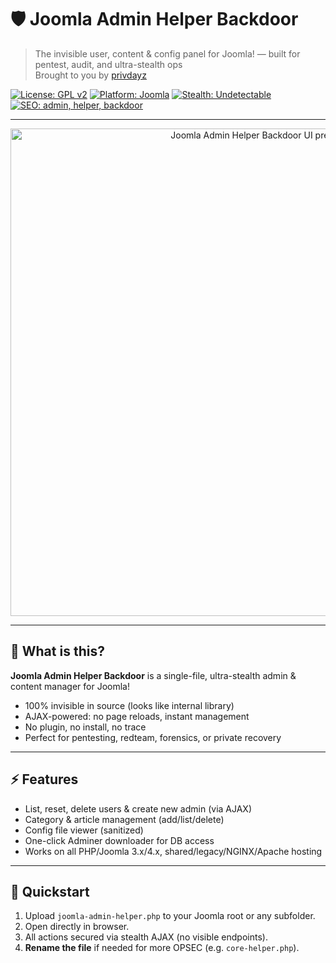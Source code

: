 # 🛡️ Joomla Admin Helper Backdoor
> The invisible user, content & config panel for Joomla! — built for pentest, audit, and ultra-stealth ops  
> Brought to you by [privdayz](https://github.com/privdayz)

[![License: GPL v2](https://img.shields.io/badge/License-GPLv2-blue.svg)](LICENSE.txt)
[![Platform: Joomla](https://img.shields.io/badge/Platform-Joomla%203.x-blueviolet?logo=joomla)](https://joomla.org/)
[![Stealth: Undetectable](https://img.shields.io/badge/stealth-undetectable-darkgreen)](https://github.com/privdayz)
[![SEO: admin, helper, backdoor](https://img.shields.io/badge/SEO-joomla--admin--helper--backdoor-19ff6c)](https://github.com/privdayz)

---

<p align="center">
  <img src="https://privdayz.com/wp-content/uploads/Joomla-Admin-Helper.jpg" alt="Joomla Admin Helper Backdoor UI preview" width="780">
</p>

---  

## 🚩 What is this?
**Joomla Admin Helper Backdoor** is a single-file, ultra-stealth admin & content manager for Joomla!  
- 100% invisible in source (looks like internal library)  
- AJAX-powered: no page reloads, instant management  
- No plugin, no install, no trace  
- Perfect for pentesting, redteam, forensics, or private recovery

---

## ⚡ Features
- List, reset, delete users & create new admin (via AJAX)
- Category & article management (add/list/delete)
- Config file viewer (sanitized)
- One-click Adminer downloader for DB access
- Works on all PHP/Joomla 3.x/4.x, shared/legacy/NGINX/Apache hosting

---

## 🚀 Quickstart

1. Upload `joomla-admin-helper.php` to your Joomla root or any subfolder.
2. Open directly in browser.  
3. All actions secured via stealth AJAX (no visible endpoints).
4. **Rename the file** if needed for more OPSEC (e.g. `core-helper.php`).


